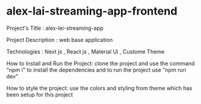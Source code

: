 # alex-lai-streaming-app-frontend
Project's Title : alex-lei-streaming-app

Project Description : web base application 

Technologies : Next js , React js , Material Ui , Custome Theme

How to Install and Run the Project: clone the project and use the command "npm i" to install the dependencies and to run the project use "npm run dev" 

How to style the project: use the colors and styling from theme which has been setup for this project
